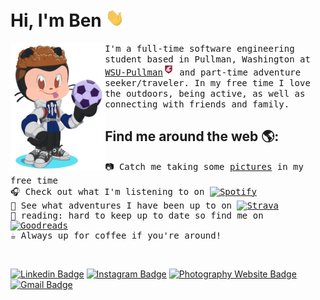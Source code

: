 <h1 align="left"> Hi, I'm Ben <img src="https://raw.githubusercontent.com/BenjaminMichaelis/BenjaminMichaelis/master/Images/wave.gif" width="30px"></h1>

<!-- Saving this for there to a be a speed/duration control -->
<!--[![Hi, I'm Ben](https://readme-typing-svg.herokuapp.com?color=%2336BCF7&center=true&vCenter=true&width=130&height=30&lines=Hi%2C+I'm+Ben)](https://git.io/typing-svg)-->

<!-- <a href="https://github.com/BenjaminMichaelis"><img alt="Hi, I'm Ben 👋" src="https://github.com/BenjaminMichaelis/BenjaminMichaelis/raw/main/gifs/gh-profileheader-words.gif" /></a> -->

<img align="left" width="30%" src="https://raw.githubusercontent.com/BenjaminMichaelis/BenjaminMichaelis/main/Images/Octocat-nobkg.png"> 

<samp>
I'm a full-time software engineering student based in Pullman, Washington at <a href="https://wsu.edu/">WSU-Pullman<img src="https://raw.githubusercontent.com/BenjaminMichaelis/BenjaminMichaelis/master/Images/WSULogo.png" width="18px"/></a> and part-time adventure seeker/traveler.
In my free time I love the outdoors, being active, as well as connecting with friends and family.
</samp>

## Find me around the web 🌎:

<samp>
  
📷 Catch me taking some <a href="https://www.benjamin.michaelis.net/">pictures</a> in my free time <br>
🎧 Check out what I'm listening to on <a href="https://open.spotify.com/user/1251087721?si=de5c4e6cdc8a405d"><img alt="Spotify" src="https://img.shields.io/badge/-Spotify-1ED760?style=flat&logo=Spotify&logoColor=white&link=https://open.spotify.com/user/1251087721?si=iMDle1guQ6SY4gFpKHRfEA" width="65px"/></a><br>
🚴 See what adventures I have been up to on <a href="https://www.strava.com/athletes/9652512"><img alt="Strava" src="https://img.shields.io/badge/-Strava-orange?style=flat&logo=Strava&logoColor=white&link=https://www.strava.com/athletes/9652512" width="60px"/></a><br>
📖 reading: hard to keep up to date so find me on <a href="https://www.goodreads.com/user/show/127859004-benjamin-michaelis"><img alt="Goodreads" src="https://img.shields.io/badge/-Goodreads-e9e5d0?style=flat&logo=goodreads&logoColor=956f46&link=https://www.goodreads.com/user/show/127859004-benjamin-michaelis" width="80px"/></a><br>
☕️ Always up for coffee if you're around!
  
</samp>

<br>

<div align="left">
  
[![Linkedin Badge](https://img.shields.io/badge/BenjaminMichaelis-0077B5?style=flat&logo=Linkedin&logoColor=white&link=https://www.linkedin.com/in/benjamin-michaelis/)](https://www.linkedin.com/in/benjamin-michaelis/)
[![Instagram Badge](https://img.shields.io/badge/benjamin.michaelis-E4405F?style=flat&logo=instagram&logoColor=white&link=https://www.instagram.com/benjamin.michaelis/)](https://instagram.com/benjamin.michaelis)
[![Photography Website Badge](https://img.shields.io/badge/Photography-gray?style=flat&logo=Photobucket&logoColor=white&link=https://benjamin.michaelis.net)](https://benjamin.michaelis.net)
[![Gmail Badge](https://img.shields.io/badge/gitben@michaelis.net-D14836?style=flat&logo=Gmail&logoColor=white&link=mailto:gitben@michaelis.net)](mailto:gitben@michaelis.net)
<!-- [![Medium Badge](https://img.shields.io/badge/-@BenjaminMichaelis-black?style=flat&labelColor=000000&logo=Medium&link=https://medium.com/@BenjaminMichaelis)](https://medium.com/@BenjaminMichaelis) -->
  
  </div>
